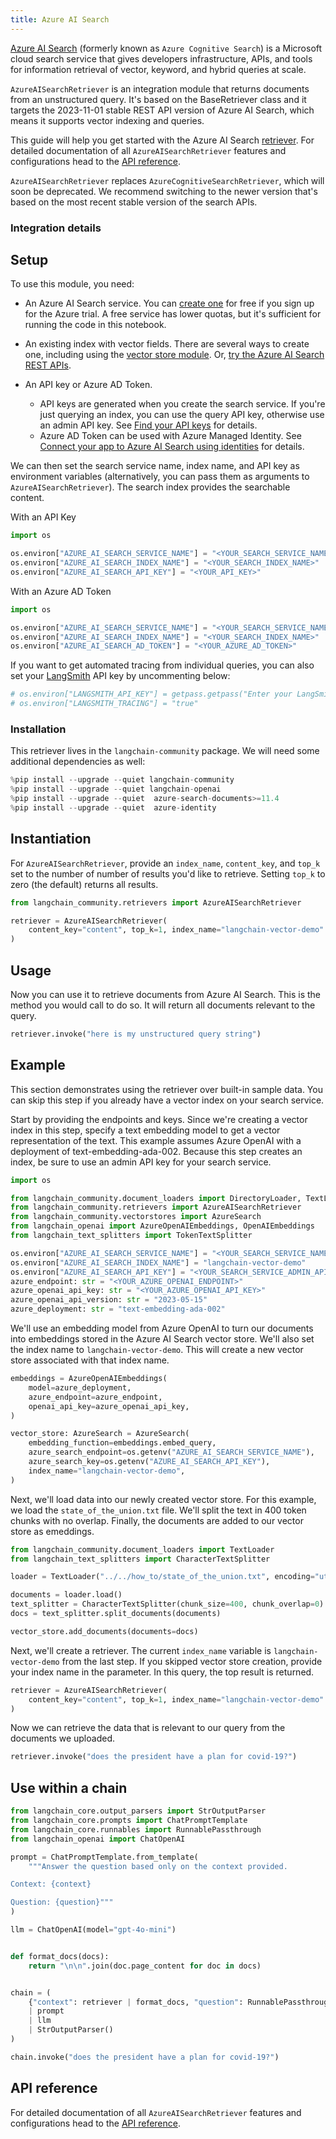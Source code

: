 ```yaml
---
title: Azure AI Search
---
```


[Azure AI Search](https://learn.microsoft.com/azure/search/search-what-is-azure-search) (formerly known as `Azure Cognitive Search`) is a Microsoft cloud search service that gives developers infrastructure, APIs, and tools for information retrieval of vector, keyword, and hybrid queries at scale.

`AzureAISearchRetriever` is an integration module that returns documents from an unstructured query. It's based on the BaseRetriever class and it targets the 2023-11-01 stable REST API version of Azure AI Search, which means it supports vector indexing and queries.

This guide will help you get started with the Azure AI Search [retriever](/oss/concepts/retrievers). For detailed documentation of all `AzureAISearchRetriever` features and configurations head to the [API reference](https://python.langchain.com/api_reference/community/retrievers/langchain_community.retrievers.azure_ai_search.AzureAISearchRetriever.html).

`AzureAISearchRetriever` replaces `AzureCognitiveSearchRetriever`, which will soon be deprecated. We recommend switching to the newer version that's based on the most recent stable version of the search APIs.

### Integration details

<ItemTable category="document_retrievers" item="AzureAISearchRetriever" />


## Setup

To use this module, you need:

+ An Azure AI Search service. You can [create one](https://learn.microsoft.com/azure/search/search-create-service-portal) for free if you sign up for the Azure trial. A free service has lower quotas, but it's sufficient for running the code in this notebook.

+ An existing index with vector fields. There are several ways to create one, including using the [vector store module](../vectorstores/azuresearch.ipynb). Or, [try the Azure AI Search REST APIs](https://learn.microsoft.com/azure/search/search-get-started-vector).

+ An API key or Azure AD Token.
    + API keys are generated when you create the search service. If you're just querying an index, you can use the query API key, otherwise use an admin API key. See [Find your API keys](https://learn.microsoft.com/azure/search/search-security-api-keys?tabs=rest-use%2Cportal-find%2Cportal-query#find-existing-keys) for details.
    + Azure AD Token can be used with Azure Managed Identity. See [Connect your app to Azure AI Search using identities](https://learn.microsoft.com/en-us/azure/search/keyless-connections?tabs=python%2Cazure-cli) for details.

We can then set the search service name, index name, and API key as environment variables (alternatively, you can pass them as arguments to `AzureAISearchRetriever`). The search index provides the searchable content.

With an API Key


```python
import os

os.environ["AZURE_AI_SEARCH_SERVICE_NAME"] = "<YOUR_SEARCH_SERVICE_NAME>"
os.environ["AZURE_AI_SEARCH_INDEX_NAME"] = "<YOUR_SEARCH_INDEX_NAME>"
os.environ["AZURE_AI_SEARCH_API_KEY"] = "<YOUR_API_KEY>"
```

With an Azure AD Token


```python
import os

os.environ["AZURE_AI_SEARCH_SERVICE_NAME"] = "<YOUR_SEARCH_SERVICE_NAME>"
os.environ["AZURE_AI_SEARCH_INDEX_NAME"] = "<YOUR_SEARCH_INDEX_NAME>"
os.environ["AZURE_AI_SEARCH_AD_TOKEN"] = "<YOUR_AZURE_AD_TOKEN>"
```

If you want to get automated tracing from individual queries, you can also set your [LangSmith](https://docs.smith.langchain.com/) API key by uncommenting below:


```python
# os.environ["LANGSMITH_API_KEY"] = getpass.getpass("Enter your LangSmith API key: ")
# os.environ["LANGSMITH_TRACING"] = "true"
```

### Installation

This retriever lives in the `langchain-community` package. We will need some additional dependencies as well:


```python
%pip install --upgrade --quiet langchain-community
%pip install --upgrade --quiet langchain-openai
%pip install --upgrade --quiet  azure-search-documents>=11.4
%pip install --upgrade --quiet  azure-identity
```

## Instantiation

For `AzureAISearchRetriever`, provide an `index_name`, `content_key`, and `top_k` set to the number of number of results you'd like to retrieve. Setting `top_k` to zero (the default) returns all results.


```python
from langchain_community.retrievers import AzureAISearchRetriever

retriever = AzureAISearchRetriever(
    content_key="content", top_k=1, index_name="langchain-vector-demo"
)
```

## Usage

Now you can use it to retrieve documents from Azure AI Search.
This is the method you would call to do so. It will return all documents relevant to the query.


```python
retriever.invoke("here is my unstructured query string")
```

## Example

This section demonstrates using the retriever over built-in sample data. You can skip this step if you already have a vector index on your search service.

Start by providing the endpoints and keys. Since we're creating a vector index in this step, specify a text embedding model to get a vector representation of the text. This example assumes Azure OpenAI with a deployment of text-embedding-ada-002. Because this step creates an index, be sure to use an admin API key for your search service.


```python
import os

from langchain_community.document_loaders import DirectoryLoader, TextLoader
from langchain_community.retrievers import AzureAISearchRetriever
from langchain_community.vectorstores import AzureSearch
from langchain_openai import AzureOpenAIEmbeddings, OpenAIEmbeddings
from langchain_text_splitters import TokenTextSplitter

os.environ["AZURE_AI_SEARCH_SERVICE_NAME"] = "<YOUR_SEARCH_SERVICE_NAME>"
os.environ["AZURE_AI_SEARCH_INDEX_NAME"] = "langchain-vector-demo"
os.environ["AZURE_AI_SEARCH_API_KEY"] = "<YOUR_SEARCH_SERVICE_ADMIN_API_KEY>"
azure_endpoint: str = "<YOUR_AZURE_OPENAI_ENDPOINT>"
azure_openai_api_key: str = "<YOUR_AZURE_OPENAI_API_KEY>"
azure_openai_api_version: str = "2023-05-15"
azure_deployment: str = "text-embedding-ada-002"
```

We'll use an embedding model from Azure OpenAI to turn our documents into embeddings stored in the Azure AI Search vector store. We'll also set the index name to `langchain-vector-demo`. This will create a new vector store associated with that index name.


```python
embeddings = AzureOpenAIEmbeddings(
    model=azure_deployment,
    azure_endpoint=azure_endpoint,
    openai_api_key=azure_openai_api_key,
)

vector_store: AzureSearch = AzureSearch(
    embedding_function=embeddings.embed_query,
    azure_search_endpoint=os.getenv("AZURE_AI_SEARCH_SERVICE_NAME"),
    azure_search_key=os.getenv("AZURE_AI_SEARCH_API_KEY"),
    index_name="langchain-vector-demo",
)
```

Next, we'll load data into our newly created vector store. For this example, we load the `state_of_the_union.txt` file. We'll split the text in 400 token chunks with no overlap. Finally, the documents are added to our vector store as emeddings.


```python
from langchain_community.document_loaders import TextLoader
from langchain_text_splitters import CharacterTextSplitter

loader = TextLoader("../../how_to/state_of_the_union.txt", encoding="utf-8")

documents = loader.load()
text_splitter = CharacterTextSplitter(chunk_size=400, chunk_overlap=0)
docs = text_splitter.split_documents(documents)

vector_store.add_documents(documents=docs)
```

Next, we'll create a retriever. The current `index_name` variable is `langchain-vector-demo` from the last step. If you skipped vector store creation, provide your index name in the parameter. In this query, the top result is returned.


```python
retriever = AzureAISearchRetriever(
    content_key="content", top_k=1, index_name="langchain-vector-demo"
)
```

Now we can retrieve the data that is relevant to our query from the documents we uploaded.


```python
retriever.invoke("does the president have a plan for covid-19?")
```

## Use within a chain


```python
from langchain_core.output_parsers import StrOutputParser
from langchain_core.prompts import ChatPromptTemplate
from langchain_core.runnables import RunnablePassthrough
from langchain_openai import ChatOpenAI

prompt = ChatPromptTemplate.from_template(
    """Answer the question based only on the context provided.

Context: {context}

Question: {question}"""
)

llm = ChatOpenAI(model="gpt-4o-mini")


def format_docs(docs):
    return "\n\n".join(doc.page_content for doc in docs)


chain = (
    {"context": retriever | format_docs, "question": RunnablePassthrough()}
    | prompt
    | llm
    | StrOutputParser()
)
```


```python
chain.invoke("does the president have a plan for covid-19?")
```

## API reference

For detailed documentation of all `AzureAISearchRetriever` features and configurations head to the [API reference](https://python.langchain.com/api_reference/community/retrievers/langchain_community.retrievers.azure_ai_search.AzureAISearchRetriever.html).
